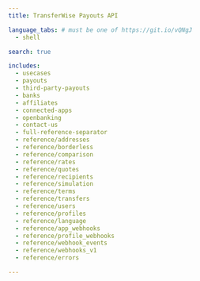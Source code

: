 ```yaml
---
title: TransferWise Payouts API

language_tabs: # must be one of https://git.io/vQNgJ
  - shell

search: true

includes:
  - usecases
  - payouts
  - third-party-payouts
  - banks
  - affiliates
  - connected-apps
  - openbanking
  - contact-us
  - full-reference-separator
  - reference/addresses
  - reference/borderless
  - reference/comparison
  - reference/rates
  - reference/quotes
  - reference/recipients
  - reference/simulation
  - reference/terms
  - reference/transfers
  - reference/users
  - reference/profiles
  - reference/language
  - reference/app_webhooks
  - reference/profile_webhooks
  - reference/webhook_events
  - reference/webhooks_v1
  - reference/errors

---
```

